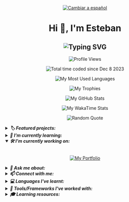 <!-- Language -->
<p align="center">
  <a href="./README-ES.md">
    <img src="https://img.shields.io/badge/Lang-ES-801172?style=for-the-badge" alt="Cambiar a español" title="Cambiar a español" />
  </a>
</p>

<!-- Heading -->
<h1 align="center">Hi 👋, I'm Esteban</h1>

<!-- Subheading -->
<h2 align="center">
  <picture>
    <source media="(prefers-color-scheme: dark)" srcset="https://readme-typing-svg.demolab.com?font=Recursive&weight=500&size=30&pause=1000&color=FF428E&background=141321&center=true&vCenter=true&random=false&width=450&height=60&lines=Front-End+Developer;from+Paraguay+%F0%9F%87%B5%F0%9F%87%BE" />
    <source media="(prefers-color-scheme: light)" srcset="https://readme-typing-svg.herokuapp.com?font=Recursive&weight=500&size=30&pause=1000&color=657EFF&background=FDF6E3&center=true&vCenter=true&random=false&width=450&height=60&lines=Front-End+Developer;from+Paraguay+%F0%9F%87%B5%F0%9F%87%BE" />
    <img src="https://readme-typing-svg.demolab.com?font=Recursive&weight=500&size=30&pause=1000&color=FF428E&background=141321&center=true&vCenter=true&random=false&width=450&height=60&lines=Front-End+Developer;from+Paraguay+%F0%9F%87%B5%F0%9F%87%BE" alt="Typing SVG" title="Typing SVG" />
  </picture>
</h2>

<!-- Profile Views -->
<p align="center">
  <picture>
    <!-- <source media="(prefers-color-scheme: dark)" srcset="https://komarev.com/ghpvc/?username=esteban-vm&label=Profile%20views&color=blueviolet&style=flat" /> -->
    <!-- <source media="(prefers-color-scheme: light)" srcset="https://komarev.com/ghpvc/?username=esteban-vm&label=Profile%20views&color=brightgreen&style=plastic" /> -->
    <img src="https://komarev.com/ghpvc/?username=esteban-vm&label=Profile%20views&color=blueviolet&style=for-the-badge" alt="Profile Views" title="Profile Views" />
  </picture>
</p>

<!-- WakaTime -->
<p align="center">
  <picture>
    <!-- <source media="(prefers-color-scheme: dark)" srcset="https://wakatime.com/badge/user/018c4b00-8d62-466f-9074-3b14bf48ce82.svg?style=flat" /> -->
    <!-- <source media="(prefers-color-scheme: light)" srcset="https://wakatime.com/badge/user/018c4b00-8d62-466f-9074-3b14bf48ce82.svg?style=plastic" /> -->
    <img src="https://wakatime.com/badge/user/018c4b00-8d62-466f-9074-3b14bf48ce82.svg?style=for-the-badge" alt="Total time coded since Dec 8 2023" title="Total time coded since Dec 8 2023" />
  </picture>
</p>

<!-- Most Used Languages -->
<p align="center">
  <picture>
    <source media="(prefers-color-scheme: dark)" srcset="https://github-readme-stats.vercel.app/api/top-langs?username=esteban-vm&show_icons=true&layout=pie&theme=radical&hide_border=true&hide=swift%2Ccmake%2Cc%2Cc%2B%2B%2Ckotlin%2Cobjective-c%2Chtml&custom_title=🚀%20My%20Most%20Used%20Languages" />
    <source media="(prefers-color-scheme: light)" srcset="https://github-readme-stats.vercel.app/api/top-langs?username=esteban-vm&show_icons=true&layout=pie&theme=solarized-light&hide=swift%2Ccmake%2Cc%2Cc%2B%2B%2Ckotlin%2Cobjective-c%2Chtml&custom_title=🚀%20My%20Most%20Used%20Languages" />
    <img src="https://github-readme-stats.vercel.app/api/top-langs?username=esteban-vm&show_icons=true&layout=pie&theme=radical&hide_border=true&hide=swift%2Ccmake%2Cc%2Cc%2B%2B%2Ckotlin%2Cobjective-c%2Chtml&custom_title=🚀%20My%20Most%20Used%20Languages" alt="My Most Used Languages" title="My Most Used Languages" />
  </picture>
</p>

<!-- Trophies -->
<p align="center">
  <picture>
    <source media="(prefers-color-scheme: dark)" srcset="https://github-profile-trophy.vercel.app/?username=esteban-vm&theme=radical&no-frame=true&row=2&column=3&margin-w=15&margin-h=15&title=Commits%2CRepositories%2CStars%2CPullRequest%2CFollowers%2CExperience" />
    <source media="(prefers-color-scheme: light)" srcset="https://github-profile-trophy.vercel.app/?username=esteban-vm&theme=oldie&row=2&column=3&margin-w=15&margin-h=15&title=Commits%2CRepositories%2CStars%2CPullRequest%2CFollowers%2CExperience" />
    <img src="https://github-profile-trophy.vercel.app/?username=esteban-vm&theme=radical&no-frame=true&row=2&column=3&margin-w=15&margin-h=15&title=Commits%2CRepositories%2CStars%2CPullRequest%2CFollowers%2CExperience" alt="My Trophies" title="My Trophies" />
  </picture>
</p>

<!-- GitHub Stats -->
<p align="center">
  <picture>
    <source media="(prefers-color-scheme: dark)" srcset="https://github-readme-stats.vercel.app/api?username=esteban-vm&show_icons=true&hide=contribs%2Cissues&theme=radical&hide_border=true&rank_icon=github&custom_title=🚀%20My%20GitHub%20Stats" />
    <source media="(prefers-color-scheme: light)" srcset="https://github-readme-stats.vercel.app/api?username=esteban-vm&show_icons=true&hide=contribs%2Cissues&theme=solarized-light&rank_icon=github&custom_title=🚀%20My%20GitHub%20Stats" />
    <img src="https://github-readme-stats.vercel.app/api?username=esteban-vm&show_icons=true&hide=contribs%2Cissues&theme=radical&hide_border=true&rank_icon=github&custom_title=🚀%20My%20GitHub%20Stats" alt="My GitHub Stats" title="My GitHub Stats" />
  </picture>
</p>

<!-- WakaTime Stats -->
<p align="center">
  <picture>
    <source media="(prefers-color-scheme: dark)" srcset="https://github-readme-stats.vercel.app/api/wakatime?username=esteban90&theme=radical&hide_border=true&custom_title=🚀%20My%20WakaTime%20Stats%20(last%207%20days)" />
    <source media="(prefers-color-scheme: light)" srcset="https://github-readme-stats.vercel.app/api/wakatime?username=esteban90&theme=solarized-light&custom_title=🚀%20My%20WakaTime%20Stats%20(last%207%20days)" />
    <img src="https://github-readme-stats.vercel.app/api/wakatime?username=esteban90&theme=radical&hide_border=true&custom_title=🚀%20My%20WakaTime%20Stats%20(last%207%20days)" alt="My WakaTime Stats" title="My WakaTime Stats" />
  </picture>
</p>

<!-- Random Quotes -->
<p align="center">
  <picture>
    <source media="(prefers-color-scheme: dark)" srcset="https://github-readme-quotes-bay.vercel.app/quote?theme=radical&layout=churchill&font=Gabrielle&animation=grow_out_in&quoteCategory=programming" />
    <source media="(prefers-color-scheme: light)" srcset="https://github-readme-quotes-bay.vercel.app/quote?theme=solarized-light&layout=churchill&font=Gabrielle&animation=grow_out_in&quoteCategory=programming" />
    <img src="https://github-readme-quotes-bay.vercel.app/quote?theme=radical&layout=churchill&font=Gabrielle&animation=grow_out_in&quoteCategory=programming" alt="Random Quote" title="Random Quote" />
  </picture>
</p>

<!-- Pins -->
<details name="hidden-content">
  <summary>
    <strong>
      <em>🏷️ Featured projects:</em>
    </strong>
  </summary>
  <br/>
  <p align="center">
    <a href="https://github.com/esteban-vm/space-invaders-game">
      <picture>
        <source media="(prefers-color-scheme: dark)" srcset="https://github-readme-stats.vercel.app/api/pin/?username=esteban-vm&repo=space-invaders-game&theme=radical&hide_border=true" />
        <source media="(prefers-color-scheme: light)" srcset="https://github-readme-stats.vercel.app/api/pin/?username=esteban-vm&repo=space-invaders-game&theme=solarized-light" />
        <img src="https://github-readme-stats.vercel.app/api/pin/?username=esteban-vm&repo=space-invaders-game&theme=radical&hide_border=true" alt="Space Invaders Game" title="Space Invaders Game" />
      </picture>
    </a>
    <a href="https://github.com/esteban-vm/calculator">
      <picture>
        <source media="(prefers-color-scheme: dark)" srcset="https://github-readme-stats.vercel.app/api/pin/?username=esteban-vm&repo=calculator&theme=radical&hide_border=true" />
        <source media="(prefers-color-scheme: light)" srcset="https://github-readme-stats.vercel.app/api/pin/?username=esteban-vm&repo=calculator&theme=solarized-light" />
        <img src="https://github-readme-stats.vercel.app/api/pin/?username=esteban-vm&repo=calculator&theme=radical&hide_border=true" alt="Calculator" title="Calculator" />
      </picture>
    </a>
    <a href="https://github.com/esteban-vm/card-game">
      <picture>
        <source media="(prefers-color-scheme: dark)" srcset="https://github-readme-stats.vercel.app/api/pin/?username=esteban-vm&repo=card-game&theme=radical&hide_border=true" />
        <source media="(prefers-color-scheme: light)" srcset="https://github-readme-stats.vercel.app/api/pin/?username=esteban-vm&repo=card-game&theme=solarized-light" />
        <img src="https://github-readme-stats.vercel.app/api/pin/?username=esteban-vm&repo=card-game&theme=radical&hide_border=true" alt="Card Game" title="Card Game" />
      </picture>
    </a>
    <a href="https://github.com/esteban-vm/note-app">
      <picture>
        <source media="(prefers-color-scheme: dark)" srcset="https://github-readme-stats.vercel.app/api/pin/?username=esteban-vm&repo=note-app&theme=radical&hide_border=true" />
        <source media="(prefers-color-scheme: light)" srcset="https://github-readme-stats.vercel.app/api/pin/?username=esteban-vm&repo=note-app&theme=solarized-light" />
        <img src="https://github-readme-stats.vercel.app/api/pin/?username=esteban-vm&repo=note-app&theme=radical&hide_border=true" alt="Note App" title="Note App" />
      </picture>
    </a>
    <a href="https://github.com/esteban-vm/bizwizz">
      <picture>
        <source media="(prefers-color-scheme: dark)" srcset="https://github-readme-stats.vercel.app/api/pin/?username=esteban-vm&repo=bizwizz&theme=radical&hide_border=true" />
        <source media="(prefers-color-scheme: light)" srcset="https://github-readme-stats.vercel.app/api/pin/?username=esteban-vm&repo=bizwizz&theme=solarized-light" />
        <img src="https://github-readme-stats.vercel.app/api/pin/?username=esteban-vm&repo=bizwizz&theme=radical&hide_border=true" alt="Bizwizz" title="Bizwizz" />
      </picture>
    </a>
    <a href="https://github.com/esteban-vm/digisolve">
      <picture>
        <source media="(prefers-color-scheme: dark)" srcset="https://github-readme-stats.vercel.app/api/pin/?username=esteban-vm&repo=digisolve&theme=radical&hide_border=true" />
        <source media="(prefers-color-scheme: light)" srcset="https://github-readme-stats.vercel.app/api/pin/?username=esteban-vm&repo=digisolve&theme=solarized-light" />
        <img src="https://github-readme-stats.vercel.app/api/pin/?username=esteban-vm&repo=digisolve&theme=radical&hide_border=true" alt="Digisolve" title="Digisolve" />
      </picture>
    </a>
    <a href="https://github.com/esteban-vm/awesome-javascript-effects">
      <picture>
        <source media="(prefers-color-scheme: dark)" srcset="https://github-readme-stats.vercel.app/api/pin/?username=esteban-vm&repo=awesome-javascript-effects&theme=radical&hide_border=true" />
        <source media="(prefers-color-scheme: light)" srcset="https://github-readme-stats.vercel.app/api/pin/?username=esteban-vm&repo=awesome-javascript-effects&theme=solarized-light" />
        <img src="https://github-readme-stats.vercel.app/api/pin/?username=esteban-vm&repo=awesome-javascript-effects&theme=radical&hide_border=true" alt="Awesome JavaScript Effects" title="Awesome JavaScript Effects" />
      </picture>
    </a>
    <a href="https://github.com/esteban-vm/advanced-text-effects">
      <picture>
        <source media="(prefers-color-scheme: dark)" srcset="https://github-readme-stats.vercel.app/api/pin/?username=esteban-vm&repo=advanced-text-effects&theme=radical&hide_border=true" />
        <source media="(prefers-color-scheme: light)" srcset="https://github-readme-stats.vercel.app/api/pin/?username=esteban-vm&repo=advanced-text-effects&theme=solarized-light" />
        <img src="https://github-readme-stats.vercel.app/api/pin/?username=esteban-vm&repo=advanced-text-effects&theme=radical&hide_border=true" alt="Advanced Text Effects" title="Advanced Text Effects" />
      </picture>
    </a>
    <a href="https://github.com/esteban-vm/connect-4-game">
      <picture>
        <source media="(prefers-color-scheme: dark)" srcset="https://github-readme-stats.vercel.app/api/pin/?username=esteban-vm&repo=connect-4-game&theme=radical&hide_border=true" />
        <source media="(prefers-color-scheme: light)" srcset="https://github-readme-stats.vercel.app/api/pin/?username=esteban-vm&repo=connect-4-game&theme=solarized-light" />
        <img src="https://github-readme-stats.vercel.app/api/pin/?username=esteban-vm&repo=connect-4-game&theme=radical&hide_border=true" alt="Connect 4 Game" title="Connect 4 Game" />
      </picture>
    </a>
    <a href="https://github.com/esteban-vm/animated-physics-game">
      <picture>
        <source media="(prefers-color-scheme: dark)" srcset="https://github-readme-stats.vercel.app/api/pin/?username=esteban-vm&repo=animated-physics-game&theme=radical&hide_border=true" />
        <source media="(prefers-color-scheme: light)" srcset="https://github-readme-stats.vercel.app/api/pin/?username=esteban-vm&repo=animated-physics-game&theme=solarized-light" />
        <img src="https://github-readme-stats.vercel.app/api/pin/?username=esteban-vm&repo=animated-physics-game&theme=radical&hide_border=true" alt="Animated Physics Game" title="Animated Physics Game" />
      </picture>
    </a>
    <a href="https://github.com/esteban-vm/steampunk-scroller-game">
      <picture>
        <source media="(prefers-color-scheme: dark)" srcset="https://github-readme-stats.vercel.app/api/pin/?username=esteban-vm&repo=steampunk-scroller-game&theme=radical&hide_border=true" />
        <source media="(prefers-color-scheme: light)" srcset="https://github-readme-stats.vercel.app/api/pin/?username=esteban-vm&repo=steampunk-scroller-game&theme=solarized-light" />
        <img src="https://github-readme-stats.vercel.app/api/pin/?username=esteban-vm&repo=steampunk-scroller-game&theme=radical&hide_border=true" alt="Steampunk Scroller Game" title="Steampunk Scroller Game" />
      </picture>
    </a>
    <a href="https://github.com/esteban-vm/zombie-horde-game">
      <picture>
        <source media="(prefers-color-scheme: dark)" srcset="https://github-readme-stats.vercel.app/api/pin/?username=esteban-vm&repo=zombie-horde-game&theme=radical&hide_border=true" />
        <source media="(prefers-color-scheme: light)" srcset="https://github-readme-stats.vercel.app/api/pin/?username=esteban-vm&repo=zombie-horde-game&theme=solarized-light" />
        <img src="https://github-readme-stats.vercel.app/api/pin/?username=esteban-vm&repo=zombie-horde-game&theme=radical&hide_border=true" alt="Zombie Horde Game" title="Zombie Horde Game" />
      </picture>
    </a>
    <a href="https://github.com/esteban-vm/survival-game">
      <picture>
        <source media="(prefers-color-scheme: dark)" srcset="https://github-readme-stats.vercel.app/api/pin/?username=esteban-vm&repo=survival-game&theme=radical&hide_border=true" />
        <source media="(prefers-color-scheme: light)" srcset="https://github-readme-stats.vercel.app/api/pin/?username=esteban-vm&repo=survival-game&theme=solarized-light" />
        <img src="https://github-readme-stats.vercel.app/api/pin/?username=esteban-vm&repo=survival-game&theme=radical&hide_border=true" alt="Survival Game" title="Survival Game" />
      </picture>
    </a>
    <a href="https://github.com/esteban-vm/snap-tiles">
      <picture>
        <source media="(prefers-color-scheme: dark)" srcset="https://github-readme-stats.vercel.app/api/pin/?username=esteban-vm&repo=snap-tiles&theme=radical&hide_border=true" />
        <source media="(prefers-color-scheme: light)" srcset="https://github-readme-stats.vercel.app/api/pin/?username=esteban-vm&repo=snap-tiles&theme=solarized-light" />
        <img src="https://github-readme-stats.vercel.app/api/pin/?username=esteban-vm&repo=snap-tiles&theme=radical&hide_border=true" alt="Snap Tiles" title="Snap Tiles" />
      </picture>
    </a>
  </p>
</details>

<details name="hidden-content">
  <summary>
    <strong>
      <em>🌱 I’m currently learning:</em>
    </strong>
  </summary>
  <br/>
  <p align="center">
    <picture>
      <!-- <source media="(prefers-color-scheme: dark)" srcset="https://img.shields.io/badge/React%20Native-61DAFB.svg?style=flat&logo=React&logoColor=black" /> -->
      <!-- <source media="(prefers-color-scheme: light)" srcset="https://img.shields.io/badge/React%20Native-61DAFB.svg?style=plastic&logo=React&logoColor=black" /> -->
      <img src="https://img.shields.io/badge/React%20Native-61DAFB.svg?style=for-the-badge&logo=React&logoColor=black" alt="React" title="React Native" />
    </picture>
  </p>
</details>

<details name="hidden-content" open>
  <summary>
    <strong>
      <em>🛠️ I'm currently working on:</em>
    </strong>
  </summary>
  <br/>
  <p align="center">
    <a href="https://github.com/esteban-vm/my-portfolio">
      <picture>
        <!-- <source media="(prefers-color-scheme: dark)" srcset="https://img.shields.io/badge/My%20Portfolio-%23000000.svg?style=flat&logo=firefox&logoColor=#FF7139" /> -->
        <!-- <source media="(prefers-color-scheme: light)" srcset="https://img.shields.io/badge/My%20Portfolio-%23000000.svg?style=plastic&logo=firefox&logoColor=#FF7139" /> -->
        <img src="https://img.shields.io/badge/My%20Portfolio-%23000000.svg?style=for-the-badge&logo=firefox&logoColor=#FF7139" alt="My Portfolio" title="My Portfolio" />
      </picture>
    </a>
  </p>
</details>

<details name="hidden-content">
  <summary>
    <strong>
      <em>💬 Ask me about:</em>
    </strong>
  </summary>
  <br/>
  <p align="center">
    <!-- <a href="https://nextjs.org/"> -->
      <picture>
        <!-- <source media="(prefers-color-scheme: dark)" srcset="https://img.shields.io/badge/Next.js-000000.svg?style=flat&logo=nextdotjs&logoColor=white" /> -->
        <!-- <source media="(prefers-color-scheme: light)" srcset="https://img.shields.io/badge/Next.js-000000.svg?style=plastic&logo=nextdotjs&logoColor=white" /> -->
        <img src="https://img.shields.io/badge/Next.js-000000.svg?style=for-the-badge&logo=nextdotjs&logoColor=white" alt="Next.js" title="Next.js" />
      </picture>
    <!-- </a> -->
    <!-- <a href="https://reactjs.org/"> -->
      <picture>
        <!-- <source media="(prefers-color-scheme: dark)" srcset="https://img.shields.io/badge/React-61DAFB.svg?style=flat&logo=React&logoColor=black" /> -->
        <!-- <source media="(prefers-color-scheme: light)" srcset="https://img.shields.io/badge/React-61DAFB.svg?style=plastic&logo=React&logoColor=black" /> -->
        <img src="https://img.shields.io/badge/React-61DAFB.svg?style=for-the-badge&logo=React&logoColor=black" alt="React" title="React" />
      </picture>
    <!-- </a> -->
    <!-- <a href="https://developer.mozilla.org/en-US/docs/Web/JavaScript/"> -->
      <picture>
        <!-- <source media="(prefers-color-scheme: dark)" srcset="https://img.shields.io/badge/JavaScript-F7DF1E.svg?style=flat&logo=JavaScript&logoColor=black" /> -->
        <!-- <source media="(prefers-color-scheme: light)" srcset="https://img.shields.io/badge/JavaScript-F7DF1E.svg?style=plastic&logo=JavaScript&logoColor=black" /> -->
        <img src="https://img.shields.io/badge/JavaScript-F7DF1E.svg?style=for-the-badge&logo=JavaScript&logoColor=black" alt="JavaScript" title="JavaScript" />
      </picture>
    <!-- </a> -->
    <!-- <a href="https://www.typescriptlang.org/"> -->
      <picture>
        <!-- <source media="(prefers-color-scheme: dark)" srcset="https://img.shields.io/badge/TypeScript-3178C6.svg?style=flat&logo=TypeScript&logoColor=white" /> -->
        <!-- <source media="(prefers-color-scheme: light)" srcset="https://img.shields.io/badge/TypeScript-3178C6.svg?style=plastic&logo=TypeScript&logoColor=white" /> -->
        <img src="https://img.shields.io/badge/TypeScript-3178C6.svg?style=for-the-badge&logo=TypeScript&logoColor=white" alt="TypeScript" title="TypeScript" />
      </picture>
    <!-- </a> -->
    <!-- <a href="https://flutter.dev/"> -->
      <picture>
        <!-- <source media="(prefers-color-scheme: dark)" srcset="https://img.shields.io/badge/Flutter-02569B.svg?style=flat&logo=Flutter&logoColor=white" /> -->
        <!-- <source media="(prefers-color-scheme: light)" srcset="https://img.shields.io/badge/Flutter-02569B.svg?style=plastic&logo=Flutter&logoColor=white" /> -->
        <img src="https://img.shields.io/badge/Flutter-02569B.svg?style=for-the-badge&logo=Flutter&logoColor=white" alt="Flutter" title="Flutter" />
      </picture>
    <!-- </a> -->
    <!-- <a href="https://tailwindcss.com/"> -->
      <picture>
        <!-- <source media="(prefers-color-scheme: dark)" srcset="https://img.shields.io/badge/Tailwind%20CSS-06B6D4.svg?style=flat&logo=Tailwind-CSS&logoColor=white" /> -->
        <!-- <source media="(prefers-color-scheme: light)" srcset="https://img.shields.io/badge/Tailwind%20CSS-06B6D4.svg?style=plastic&logo=Tailwind-CSS&logoColor=white" /> -->
        <img src="https://img.shields.io/badge/Tailwind%20CSS-06B6D4.svg?style=for-the-badge&logo=Tailwind-CSS&logoColor=white" alt="Tailwind CSS" title="Tailwind CSS" />
      </picture>
    <!-- </a> -->
  </p>
</details>

<details name="hidden-content">
  <summary>
    <strong>
      <em>📫 Connect with me:</em>
    </strong>
  </summary>
  <br/>
  <ol>
    <li>
      <a href="https://www.linkedin.com/in/webdev-esteban/">
        <picture>
          <!-- <source media="(prefers-color-scheme: dark)" srcset="https://img.shields.io/badge/LinkedIn-0A66C2.svg?style=flat&logo=LinkedIn&logoColor=white" /> -->
          <!-- <source media="(prefers-color-scheme: light)" srcset="https://img.shields.io/badge/LinkedIn-0A66C2.svg?style=plastic&logo=LinkedIn&logoColor=white" /> -->
          <img src="https://img.shields.io/badge/LinkedIn-0A66C2.svg?style=for-the-badge&logo=LinkedIn&logoColor=white" alt="LinkedIn" title="LinkedIn" />
        </picture>
      </a>
    </li>      
    <li>
      <a href="mailto:estebanvm90@outlook.com?Subject=Contact%me">
        <picture>
          <!-- <source media="(prefers-color-scheme: dark)" srcset="https://img.shields.io/badge/Outlook-0078D4.svg?style=flat&logo=Microsoft-Outlook&logoColor=white" /> -->
          <!-- <source media="(prefers-color-scheme: light)" srcset="https://img.shields.io/badge/Outlook-0078D4.svg?style=plastic&logo=Microsoft-Outlook&logoColor=white" /> -->
          <img src="https://img.shields.io/badge/Outlook-0078D4.svg?style=for-the-badge&logo=Microsoft-Outlook&logoColor=white" alt="Outlook" title="Outlook" />
        </picture>
      </a>
    </li>
    <li>
      <a href="mailto:estebanvm1990@gmail.com?Subject=Contact%me">
        <picture>
          <!-- <source media="(prefers-color-scheme: dark)" srcset="https://img.shields.io/badge/Gmail-EA4335.svg?style=flat&logo=Gmail&logoColor=white" /> -->
          <!-- <source media="(prefers-color-scheme: light)" srcset="https://img.shields.io/badge/Gmail-EA4335.svg?style=plastic&logo=Gmail&logoColor=white" /> -->
          <img src="https://img.shields.io/badge/Gmail-EA4335.svg?style=for-the-badge&logo=Gmail&logoColor=white" alt="Gmail" title="Gmail" />
        </picture>
      </a>
    </li>
    <li>
      <a href="https://wa.link/q3hsgu">
        <picture>
          <!-- <source media="(prefers-color-scheme: dark)" srcset="https://img.shields.io/badge/WhatsApp-25D366.svg?style=flat&logo=WhatsApp&logoColor=white" /> -->
          <!-- <source media="(prefers-color-scheme: light)" srcset="https://img.shields.io/badge/WhatsApp-25D366.svg?style=plastic&logo=WhatsApp&logoColor=white" /> -->
          <img src="https://img.shields.io/badge/WhatsApp-25D366.svg?style=for-the-badge&logo=WhatsApp&logoColor=white" alt="WhatsApp" title="WhatsApp" />
        </picture>
      </a>
    </li>
    <li>
      <a href="https://t.me/VM_Esteban">
        <picture>
          <!-- <source media="(prefers-color-scheme: dark)" srcset="https://img.shields.io/badge/Telegram-26A5E4.svg?style=flat&logo=Telegram&logoColor=white" /> -->
          <!-- <source media="(prefers-color-scheme: light)" srcset="https://img.shields.io/badge/Telegram-26A5E4.svg?style=plastic&logo=Telegram&logoColor=white" /> -->
          <img src="https://img.shields.io/badge/Telegram-26A5E4.svg?style=for-the-badge&logo=Telegram&logoColor=white" alt="Telegram" title="Telegram" />
        </picture>
      </a>
    </li>
    <!-- <a href="https://codepen.io/esteban-vera/"> -->
      <!-- <picture> -->
        <!-- <source media="(prefers-color-scheme: dark)" srcset="https://img.shields.io/badge/CodePen-000000.svg?style=flat&logo=CodePen&logoColor=white" /> -->
        <!-- <source media="(prefers-color-scheme: light)" srcset="https://img.shields.io/badge/CodePen-000000.svg?style=plastic&logo=CodePen&logoColor=white" /> -->
        <!-- <img src="https://img.shields.io/badge/CodePen-000000.svg?style=for-the-badge&logo=CodePen&logoColor=white" alt="CodePen" title="CodePen" /> -->
      <!-- </picture> -->
    <!-- </a> -->
    <!-- <a href="https://codesandbox.com/estebanvm1990/">
      <picture>
        <source media="(prefers-color-scheme: dark)" srcset="https://img.shields.io/badge/CodeSandbox-151515.svg?style=flat&logo=CodeSandbox&logoColor=white" />
        <source media="(prefers-color-scheme: light)" srcset="https://img.shields.io/badge/CodeSandbox-151515.svg?style=plastic&logo=CodeSandbox&logoColor=white" />
        <img src="https://img.shields.io/badge/CodeSandbox-151515.svg?style=for-the-badge&logo=CodeSandbox&logoColor=white" alt="CodeSandbox" title="CodeSandbox" />
      </picture>
    </a> -->
    <!-- <a href="https://replit.com/@esteban-90/"> -->
      <!-- <picture> -->
        <!-- <source media="(prefers-color-scheme: dark)" srcset="https://img.shields.io/badge/Replit-F26207.svg?style=flat&logo=Replit&logoColor=white" /> -->
        <!-- <source media="(prefers-color-scheme: light)" srcset="https://img.shields.io/badge/Replit-F26207.svg?style=plastic&logo=Replit&logoColor=white" /> -->
        <!-- <img src="https://img.shields.io/badge/Replit-F26207.svg?style=for-the-badge&logo=Replit&logoColor=white" alt="Replit" title="Replit" /> -->
      <!-- </picture> -->
    <!-- </a> -->
    <!-- <a href="https://stackoverflow.com/users/23014685/esteban-vm/">
      <picture>
        <source media="(prefers-color-scheme: dark)" srcset="https://img.shields.io/badge/Stack%20Overflow-F58025.svg?style=flat&logo=Stack-Overflow&logoColor=white" />
        <source media="(prefers-color-scheme: light)" srcset="https://img.shields.io/badge/Stack%20Overflow-F58025.svg?style=plastic&logo=Stack-Overflow&logoColor=white" />
        <img src="https://img.shields.io/badge/Stack%20Overflow-F58025.svg?style=for-the-badge&logo=Stack-Overflow&logoColor=white" alt="Stack Overflow" title="Stack Overflow" />
      </picture>
    </a> -->
  </ol>
</details>

<details name="hidden-content">
  <summary>
    <strong>
      <em>💻 Languages I've learnt:</em>
    </strong>
  </summary>
  <br/>
  <p align="center">
    <!-- <a href="https://www.w3.org/html/"> -->
      <picture>
        <!-- <source media="(prefers-color-scheme: dark)" srcset="https://img.shields.io/badge/HTML5-E34F26.svg?style=flat&logo=HTML5&logoColor=white" /> -->
        <!-- <source media="(prefers-color-scheme: light)" srcset="https://img.shields.io/badge/HTML5-E34F26.svg?style=plastic&logo=HTML5&logoColor=white" /> -->
        <img src="https://img.shields.io/badge/HTML5-E34F26.svg?style=for-the-badge&logo=HTML5&logoColor=white" alt="HTML5" title="HTML5" />
      </picture>
    <!-- </a> -->
    <!-- <a href="https://www.w3schools.com/css/"> -->
      <picture>
        <!-- <source media="(prefers-color-scheme: dark)" srcset="https://img.shields.io/badge/CSS3-1572B6.svg?style=flat&logo=CSS3&logoColor=white" /> -->
        <!-- <source media="(prefers-color-scheme: light)" srcset="https://img.shields.io/badge/CSS3-1572B6.svg?style=plastic&logo=CSS3&logoColor=white" /> -->
        <img src="https://img.shields.io/badge/CSS3-1572B6.svg?style=for-the-badge&logo=CSS3&logoColor=white" alt="CSS3" title="CSS3" />
      </picture>
    <!-- </a> -->
    <!-- <a href="https://developer.mozilla.org/en-US/docs/Web/JavaScript/"> -->
      <picture>
        <!-- <source media="(prefers-color-scheme: dark)" srcset="https://img.shields.io/badge/JavaScript-F7DF1E.svg?style=flat&logo=JavaScript&logoColor=black" /> -->
        <!-- <source media="(prefers-color-scheme: light)" srcset="https://img.shields.io/badge/JavaScript-F7DF1E.svg?style=plastic&logo=JavaScript&logoColor=black" /> -->
        <img src="https://img.shields.io/badge/JavaScript-F7DF1E.svg?style=for-the-badge&logo=JavaScript&logoColor=black" alt="JavaScript" title="JavaScript" />
      </picture>
    <!-- </a> -->
    <!-- <a href="https://www.typescriptlang.org/"> -->
      <picture>
        <!-- <source media="(prefers-color-scheme: dark)" srcset="https://img.shields.io/badge/TypeScript-3178C6.svg?style=flat&logo=TypeScript&logoColor=white" /> -->
        <!-- <source media="(prefers-color-scheme: light)" srcset="https://img.shields.io/badge/TypeScript-3178C6.svg?style=plastic&logo=TypeScript&logoColor=white" /> -->
        <img src="https://img.shields.io/badge/TypeScript-3178C6.svg?style=for-the-badge&logo=TypeScript&logoColor=white" alt="TypeScript" title="TypeScript" />
      </picture>
    <!-- </a> -->
    <!-- <a href="https://nodejs.org/"> -->
      <picture>
        <!-- <source media="(prefers-color-scheme: dark)" srcset="https://img.shields.io/badge/Node.js-339933.svg?style=flat&logo=nodedotjs&logoColor=white" /> -->
        <!-- <source media="(prefers-color-scheme: light)" srcset="https://img.shields.io/badge/Node.js-339933.svg?style=plastic&logo=nodedotjs&logoColor=white" /> -->
        <img src="https://img.shields.io/badge/Node.js-5FA04E.svg?style=for-the-badge&logo=nodedotjs&logoColor=white" alt="Node.js" title="Node.js" />
      </picture>
    <!-- </a> -->
    <!-- <a href="https://sass-lang.com/">
      <picture>
        <source media="(prefers-color-scheme: dark)" srcset="https://img.shields.io/badge/Sass-CC6699.svg?style=flat&logo=Sass&logoColor=white" />
        <source media="(prefers-color-scheme: light)" srcset="https://img.shields.io/badge/Sass-CC6699.svg?style=plastic&logo=Sass&logoColor=white" />
        <img src="https://img.shields.io/badge/Sass-CC6699.svg?style=for-the-badge&logo=Sass&logoColor=white" alt="Sass" title="Sass" />
      </picture>
    </a> -->
    <!-- <a href="https://dart.dev/"> -->
      <picture>
        <!-- <source media="(prefers-color-scheme: dark)" srcset="https://img.shields.io/badge/Dart-0175C2.svg?style=flat&logo=Dart&logoColor=white" /> -->
        <!-- <source media="(prefers-color-scheme: light)" srcset="https://img.shields.io/badge/Dart-0175C2.svg?style=plastic&logo=Dart&logoColor=white" /> -->
        <img src="https://img.shields.io/badge/Dart-0175C2.svg?style=for-the-badge&logo=Dart&logoColor=white" alt="Dart" title="Dart" />
      </picture>
    <!-- </a> -->
  </p>
</details>

<details name="hidden-content">
  <summary>
    <strong>
      <em>🧰 Tools/Frameworks I've worked with:</em>
    </strong>
  </summary>
  <br/>
  <p align="center">
    <!-- <a href="https://nextjs.org/"> -->
      <picture>
        <!-- <source media="(prefers-color-scheme: dark)" srcset="https://img.shields.io/badge/Next.js-000000.svg?style=flat&logo=nextdotjs&logoColor=white" /> -->
        <!-- <source media="(prefers-color-scheme: light)" srcset="https://img.shields.io/badge/Next.js-000000.svg?style=plastic&logo=nextdotjs&logoColor=white" /> -->
        <img src="https://img.shields.io/badge/Next.js-000000.svg?style=for-the-badge&logo=nextdotjs&logoColor=white" alt="Next.js" title="Next.js" />
      </picture>
    <!-- </a> -->
    <!-- <a href="https://reactjs.org/"> -->
      <picture>
        <!-- <source media="(prefers-color-scheme: dark)" srcset="https://img.shields.io/badge/React-61DAFB.svg?style=flat&logo=React&logoColor=black" /> -->
        <!-- <source media="(prefers-color-scheme: light)" srcset="https://img.shields.io/badge/React-61DAFB.svg?style=plastic&logo=React&logoColor=black" /> -->
        <img src="https://img.shields.io/badge/React-61DAFB.svg?style=for-the-badge&logo=React&logoColor=black" alt="React" title="React" />
      </picture>
    <!-- </a> -->
    <!-- <a href="https://reactrouter.com/"> -->
      <picture>
        <!-- <source media="(prefers-color-scheme: dark)" srcset="https://img.shields.io/badge/React%20Router-CA4245.svg?style=flat&logo=React-Router&logoColor=white" /> -->
        <!-- <source media="(prefers-color-scheme: light)" srcset="https://img.shields.io/badge/React%20Router-CA4245.svg?style=plastic&logo=React-Router&logoColor=white" /> -->
        <img src="https://img.shields.io/badge/React%20Router-CA4245.svg?style=for-the-badge&logo=React-Router&logoColor=white" alt="React Router" title="React Router" />
      </picture>
    <!-- </a> -->
    <!-- <a href="https://react-hook-form.com/"> -->
      <picture>
        <!-- <source media="(prefers-color-scheme: dark)" srcset="https://img.shields.io/badge/React%20Hook%20Form-EC5990.svg?style=flat&logo=React-Hook-Form&logoColor=white" /> -->
        <!-- <source media="(prefers-color-scheme: light)" srcset="https://img.shields.io/badge/React%20Hook%20Form-EC5990.svg?style=plastic&logo=React-Hook-Form&logoColor=white" /> -->
        <img src="https://img.shields.io/badge/React%20Hook%20Form-EC5990.svg?style=for-the-badge&logo=React-Hook-Form&logoColor=white" alt="React Hook Form" title="React Hook Form" />
      </picture>
    <!-- </a> -->
    <!-- <a href="https://tanstack.com/query/v3"> -->
      <picture>
        <!-- <source media="(prefers-color-scheme: dark)" srcset="https://img.shields.io/badge/React%20Query-FF4154.svg?style=flat&logo=React-Query&logoColor=white" /> -->
        <!-- <source media="(prefers-color-scheme: light)" srcset="https://img.shields.io/badge/React%20Query-FF4154.svg?style=plastic&logo=React-Query&logoColor=white" /> -->
        <img src="https://img.shields.io/badge/React%20Query-FF4154.svg?style=for-the-badge&logo=React-Query&logoColor=white" alt="React Query" title="React Query" />
      </picture>
    <!-- </a> -->
    <!-- <a href="https://legacy.reactjs.org/docs/context.html"> -->
      <picture>
        <!-- <source media="(prefers-color-scheme: dark)" srcset="https://img.shields.io/badge/Context--Api-000000?style=flat&logo=react" /> -->
        <!-- <source media="(prefers-color-scheme: light)" srcset="https://img.shields.io/badge/Context--Api-000000?style=plastic&logo=react" /> -->
        <img src="https://img.shields.io/badge/Context--Api-000000?style=for-the-badge&logo=react" alt="Context API" title="Context API" />
      </picture>
    <!-- </a> -->
    <!-- <a href="https://www.prisma.io/"> -->
      <picture>
        <!-- <source media="(prefers-color-scheme: dark)" srcset="https://img.shields.io/badge/Prisma-2D3748?style=flat&logo=Prisma&logoColor=white" /> -->
        <!-- <source media="(prefers-color-scheme: light)" srcset="https://img.shields.io/badge/Prisma-2D3748?style=plastic&logo=Prisma&logoColor=white" /> -->
        <img src="https://img.shields.io/badge/Prisma-2D3748.svg?style=for-the-badge&logo=Prisma&logoColor=white" alt="Prisma" title="Prisma" />
      </picture>
    <!-- </a> -->
    <!-- <a href="https://redux.js.org/"> -->
      <picture>
        <!-- <source media="(prefers-color-scheme: dark)" srcset="https://img.shields.io/badge/Redux-764ABC.svg?style=flat&logo=Redux&logoColor=white" /> -->
        <!-- <source media="(prefers-color-scheme: light)" srcset="https://img.shields.io/badge/Redux-764ABC.svg?style=plastic&logo=Redux&logoColor=white" /> -->
        <img src="https://img.shields.io/badge/Redux-764ABC.svg?style=for-the-badge&logo=Redux&logoColor=white" alt="Redux" title="Redux" />
      </picture>
    <!-- </a> -->
    <!-- <a href="https://threejs.org/"> -->
      <picture>
        <!-- <source media="(prefers-color-scheme: dark)" srcset="https://img.shields.io/badge/Three.js-000000.svg?style=flat&logo=threedotjs&logoColor=white" /> -->
        <!-- <source media="(prefers-color-scheme: light)" srcset="https://img.shields.io/badge/Three.js-000000.svg?style=plastic&logo=threedotjs&logoColor=white" /> -->
        <img src="https://img.shields.io/badge/Three.js-000000.svg?style=for-the-badge&logo=threedotjs&logoColor=white" alt="Three.js" title="Three.js" />
      </picture>
    <!-- </a> -->
    <!-- <a href="https://firebase.google.com/"> -->
      <picture>
        <!-- <source media="(prefers-color-scheme: dark)" srcset="https://img.shields.io/badge/Firebase-FFCA28.svg?style=flat&logo=Firebase&logoColor=black" /> -->
        <!-- <source media="(prefers-color-scheme: light)" srcset="https://img.shields.io/badge/Firebase-FFCA28.svg?style=plastic&logo=Firebase&logoColor=black" /> -->
        <img src="https://img.shields.io/badge/Firebase-FFCA28.svg?style=for-the-badge&logo=Firebase&logoColor=black" alt="Firebase" title="Firebase" />
      </picture>
    <!-- </a> -->
    <!-- <a href="https://flutter.dev/"> -->
      <picture>
        <!-- <source media="(prefers-color-scheme: dark)" srcset="https://img.shields.io/badge/Flutter-02569B.svg?style=flat&logo=Flutter&logoColor=white" /> -->
        <!-- <source media="(prefers-color-scheme: light)" srcset="https://img.shields.io/badge/Flutter-02569B.svg?style=plastic&logo=Flutter&logoColor=white" /> -->
        <img src="https://img.shields.io/badge/Flutter-02569B.svg?style=for-the-badge&logo=Flutter&logoColor=white" alt="Flutter" title="Flutter" />
      </picture>
    <!-- </a> -->
    <!-- <a href="https://git-scm.com/"> -->
      <picture>
        <!-- <source media="(prefers-color-scheme: dark)" srcset="https://img.shields.io/badge/Git-F05032.svg?style=flat&logo=Git&logoColor=white" /> -->
        <!-- <source media="(prefers-color-scheme: light)" srcset="https://img.shields.io/badge/Git-F05032.svg?style=plastic&logo=Git&logoColor=white" /> -->
        <img src="https://img.shields.io/badge/Git-F05032.svg?style=for-the-badge&logo=Git&logoColor=white" alt="Git" title="Git" />
      </picture>
    <!-- </a> -->
    <!-- <a href="https://www.docker.com/">
      <picture>
        <source media="(prefers-color-scheme: dark)" srcset="https://img.shields.io/badge/Docker-2496ED.svg?style=flat&logo=Docker&logoColor=white" />
        <source media="(prefers-color-scheme: light)" srcset="https://img.shields.io/badge/Docker-2496ED.svg?style=plastic&logo=Docker&logoColor=white" />
        <img src="https://img.shields.io/badge/Docker-2496ED.svg?style=for-the-badge&logo=Docker&logoColor=white" alt="Docker" title="Docker" />
      </picture>
    </a> -->
    <!-- <a href="https://storybook.js.org/"> -->
      <picture>
        <!-- <source media="(prefers-color-scheme: dark)" srcset="https://img.shields.io/badge/Storybook-FF4785.svg?style=flat&logo=Storybook&logoColor=white" /> -->
        <!-- <source media="(prefers-color-scheme: light)" srcset="https://img.shields.io/badge/Storybook-FF4785.svg?style=plastic&logo=Storybook&logoColor=white" /> -->
        <img src="https://img.shields.io/badge/Storybook-FF4785.svg?style=for-the-badge&logo=Storybook&logoColor=white" alt="Storybook" title="Storybook" />
      </picture>
    <!-- </a> -->
    <!-- <a href="https://www.chromatic.com/"> -->
      <picture>
        <!-- <source media="(prefers-color-scheme: dark)" srcset="https://img.shields.io/badge/Chromatic-FC521F.svg?style=flat&logo=Chromatic&logoColor=white" /> -->
        <!-- <source media="(prefers-color-scheme: light)" srcset="https://img.shields.io/badge/Chromatic-FC521F.svg?style=plastic&logo=Chromatic&logoColor=white" /> -->
        <img src="https://img.shields.io/badge/Chromatic-FC521F.svg?style=for-the-badge&logo=Chromatic&logoColor=white" alt="Chromatic" title="Chromatic" />
      </picture>
    <!-- </a> -->
    <!-- <a href="https://eslint.org/"> -->
      <picture>
        <!-- <source media="(prefers-color-scheme: dark)" srcset="https://img.shields.io/badge/ESLint-4B32C3.svg?style=flat&logo=ESLint&logoColor=white" /> -->
        <!-- <source media="(prefers-color-scheme: light)" srcset="https://img.shields.io/badge/ESLint-4B32C3.svg?style=plastic&logo=ESLint&logoColor=white" /> -->
        <img src="https://img.shields.io/badge/ESLint-4B32C3.svg?style=for-the-badge&logo=ESLint&logoColor=white" alt="ESLint" title="ESLint" />
      </picture>
    <!-- </a> -->
    <!-- <a href="https://prettier.io/"> -->
      <picture>
        <!-- <source media="(prefers-color-scheme: dark)" srcset="https://img.shields.io/badge/Prettier-F7B93E.svg?style=flat&logo=Prettier&logoColor=black" /> -->
        <!-- <source media="(prefers-color-scheme: light)" srcset="https://img.shields.io/badge/Prettier-F7B93E.svg?style=plastic&logo=Prettier&logoColor=black" /> -->
        <img src="https://img.shields.io/badge/Prettier-F7B93E.svg?style=for-the-badge&logo=Prettier&logoColor=black" alt="Prettier" title="Prettier" />
      </picture>
    <!-- </a> -->
    <!-- <a href="https://phaser.io/"> -->
      <picture>
        <!-- <source media="(prefers-color-scheme: dark)" srcset="https://img.shields.io/badge/Phaser-E60012.svg?style=flat&logo=Game-Developer&logoColor=white" /> -->
        <!-- <source media="(prefers-color-scheme: light)" srcset="https://img.shields.io/badge/Phaser-E60012.svg?style=plastic&logo=Game-Developer&logoColor=white" /> -->
        <img src="https://img.shields.io/badge/Phaser-E60012.svg?style=for-the-badge&logo=Game-Developer&logoColor=white" alt="Phaser" title="Phaser" />
      </picture>
    <!-- </a> -->
    <!-- <a href="https://v2.vitejs.dev/"> -->
      <picture>
        <!-- <source media="(prefers-color-scheme: dark)" srcset="https://img.shields.io/badge/Vite-646CFF.svg?style=flat&logo=Vite&logoColor=white" /> -->
        <!-- <source media="(prefers-color-scheme: light)" srcset="https://img.shields.io/badge/Vite-646CFF.svg?style=plastic&logo=Vite&logoColor=white" /> -->
        <img src="https://img.shields.io/badge/Vite-646CFF.svg?style=for-the-badge&logo=Vite&logoColor=white" alt="Vite" title="Vite" />
      </picture>
    <!-- </a> -->
    <!-- <a href="https://developer.mozilla.org/en-US/docs/Web/Progressive_web_apps/"> -->
      <picture>
        <!-- <source media="(prefers-color-scheme: dark)" srcset="https://img.shields.io/badge/PWA-5A0FC8.svg?style=flat&logo=PWA&logoColor=white" /> -->
        <!-- <source media="(prefers-color-scheme: light)" srcset="https://img.shields.io/badge/PWA-5A0FC8.svg?style=plastic&logo=PWA&logoColor=white" /> -->
        <img src="https://img.shields.io/badge/PWA-5A0FC8.svg?style=for-the-badge&logo=PWA&logoColor=white" alt="Progressive Wep App" title="Progressive Wep App" />
      </picture>
    <!-- </a> -->
    <!-- <a href="https://www.w3schools.com/html/html5_canvas.asp"> -->
      <picture>
        <!-- <source media="(prefers-color-scheme: dark)" srcset="https://img.shields.io/badge/Canvas-E72429.svg?style=flat&logo=Canvas&logoColor=white" /> -->
        <!-- <source media="(prefers-color-scheme: light)" srcset="https://img.shields.io/badge/Canvas-E72429.svg?style=plastic&logo=Canvas&logoColor=white" /> -->
        <img src="https://img.shields.io/badge/Canvas-E72429.svg?style=for-the-badge&logo=Canvas&logoColor=white" alt="HTML Canvas" title="HTML Canvas" />
      </picture>
    <!-- </a> -->
    <!-- <a href="https://jestjs.io/"> -->
      <picture>
        <!-- <source media="(prefers-color-scheme: dark)" srcset="https://img.shields.io/badge/Jest-C21325.svg?style=flat&logo=Jest&logoColor=black" /> -->
        <!-- <source media="(prefers-color-scheme: light)" srcset="https://img.shields.io/badge/Jest-C21325.svg?style=plastic&logo=Jest&logoColor=white" /> -->
        <img src="https://img.shields.io/badge/Jest-C21325.svg?style=for-the-badge&logo=Jest&logoColor=white" alt="Jest" title="Jest" />
      </picture>
    <!-- </a> -->
    <!-- <a href="https://testing-library.com/"> -->
      <picture>
        <!-- <source media="(prefers-color-scheme: dark)" srcset="https://img.shields.io/badge/Testing%20Library-E33332.svg?style=flat&logo=Testing-Library&logoColor=white" /> -->
        <!-- <source media="(prefers-color-scheme: light)" srcset="https://img.shields.io/badge/Testing%20Library-E33332.svg?style=plastic&logo=Testing-Library&logoColor=white" /> -->
        <img src="https://img.shields.io/badge/Testing%20Library-E33332.svg?style=for-the-badge&logo=Testing-Library&logoColor=white" alt="Testing Library" title="Testing Library" />
      </picture>
    <!-- </a> -->
    <!-- <a href="https://vitest.dev/"> -->
      <picture>
        <!-- <source media="(prefers-color-scheme: dark)" srcset="https://img.shields.io/badge/Vitest-6E9F18.svg?style=flat&logo=Vitest&logoColor=white" /> -->
        <!-- <source media="(prefers-color-scheme: light)" srcset="https://img.shields.io/badge/Vitest-6E9F18.svg?style=plastic&logo=Vitest&logoColor=white" /> -->
        <img src="https://img.shields.io/badge/Vitest-6E9F18.svg?style=for-the-badge&logo=Vitest&logoColor=white" alt="Vitest" title="Vitest" />
      </picture>
    <!-- </a> -->
    <!-- <a href="https://playwright.dev/"> -->
      <picture>
        <!-- <source media="(prefers-color-scheme: dark)" srcset="https://img.shields.io/badge/Playwright-2EAD33.svg?style=flat&logo=Playwright&logoColor=black" /> -->
        <!-- <source media="(prefers-color-scheme: light)" srcset="https://img.shields.io/badge/Playwright-2EAD33.svg?style=plastic&logo=Playwright&logoColor=white" /> -->
        <img src="https://img.shields.io/badge/Playwright-2EAD33.svg?style=for-the-badge&logo=Playwright&logoColor=white" alt="Playwright" title="Playwright" />
      </picture>
    <!-- </a> -->
    <!-- <a href="https://tailwindcss.com/"> -->
      <picture>
        <!-- <source media="(prefers-color-scheme: dark)" srcset="https://img.shields.io/badge/Tailwind%20CSS-06B6D4.svg?style=flat&logo=Tailwind-CSS&logoColor=white" /> -->
        <!-- <source media="(prefers-color-scheme: light)" srcset="https://img.shields.io/badge/Tailwind%20CSS-06B6D4.svg?style=plastic&logo=Tailwind-CSS&logoColor=white" /> -->
        <img src="https://img.shields.io/badge/Tailwind%20CSS-06B6D4.svg?style=for-the-badge&logo=Tailwind-CSS&logoColor=white" alt="Tailwind CSS" title="Tailwind CSS" />
      </picture>
    <!-- </a> -->
    <!-- <a href="https://emotion.sh/docs/styled"> -->
      <picture>
        <!-- <source media="(prefers-color-scheme: dark)" srcset="https://img.shields.io/badge/styled%20components-DB7093.svg?style=flat&logo=styled-components&logoColor=white" /> -->
        <!-- <source media="(prefers-color-scheme: light)" srcset="https://img.shields.io/badge/styled%20components-DB7093.svg?style=plastic&logo=styled-components&logoColor=white" /> -->
        <img src="https://img.shields.io/badge/styled%20components-DB7093.svg?style=for-the-badge&logo=styled-components&logoColor=white" alt="Styled Components" title="Styled Components" />
      </picture>
    <!-- </a> -->
    <!-- <a href="https://pnpm.io/"> -->
      <picture>
        <!-- <source media="(prefers-color-scheme: dark)" srcset="https://img.shields.io/badge/pnpm-F69220.svg?style=flat&logo=pnpm&logoColor=white" /> -->
        <!-- <source media="(prefers-color-scheme: light)" srcset="https://img.shields.io/badge/pnpm-F69220.svg?style=plastic&logo=pnpm&logoColor=white" /> -->
        <img src="https://img.shields.io/badge/pnpm-F69220.svg?style=for-the-badge&logo=pnpm&logoColor=white" alt="PNPM" title="PNPM" />
      </picture>
    <!-- </a> -->
    <!-- <a href="https://vercel.com/"> -->
      <picture>
        <!-- <source media="(prefers-color-scheme: dark)" srcset="https://img.shields.io/badge/Vercel-000000.svg?style=flat&logo=Vercel&logoColor=white" /> -->
        <!-- <source media="(prefers-color-scheme: light)" srcset="https://img.shields.io/badge/Vercel-000000.svg?style=plastic&logo=Vercel&logoColor=white" /> -->
        <img src="https://img.shields.io/badge/Vercel-000000.svg?style=for-the-badge&logo=Vercel&logoColor=white" alt="Vercel" title="Vercel" />
      </picture>
    <!-- </a> -->
    <!-- <a href="https://github.com/"> -->
      <picture>
        <!-- <source media="(prefers-color-scheme: dark)" srcset="https://img.shields.io/badge/GitHub-181717.svg?style=flat&logo=GitHub&logoColor=white" /> -->
        <!-- <source media="(prefers-color-scheme: light)" srcset="https://img.shields.io/badge/GitHub-181717.svg?style=plastic&logo=GitHub&logoColor=white" /> -->
        <img src="https://img.shields.io/badge/GitHub-181717.svg?style=for-the-badge&logo=GitHub&logoColor=white" alt="GitHub" title="GitHub" />
      </picture>
    <!-- </a> -->
    <!-- <a href="https://github.com/features/actions">
      <picture>
        <source media="(prefers-color-scheme: dark)" srcset="https://img.shields.io/badge/GitHub%20Actions-2088FF.svg?style=flat&logo=GitHub-Actions&logoColor=white" />
        <source media="(prefers-color-scheme: light)" srcset="https://img.shields.io/badge/GitHub%20Actions-2088FF.svg?style=plastic&logo=GitHub-Actions&logoColor=white" />
        <img src="https://img.shields.io/badge/GitHub%20Actions-2088FF.svg?style=for-the-badge&logo=GitHub-Actions&logoColor=white" alt="GitHub Actions" title="GitHub Actions" />
      </picture>
    </a> -->
    <!-- <a href="https://code.visualstudio.com/"> -->
      <picture>
        <!-- <source media="(prefers-color-scheme: dark)" srcset="https://img.shields.io/badge/Visual%20Studio%20Code-007ACC.svg?style=flat&logo=Visual-Studio-Code&logoColor=white" /> -->
        <!-- <source media="(prefers-color-scheme: light)" srcset="https://img.shields.io/badge/Visual%20Studio%20Code-007ACC.svg?style=plastic&logo=Visual-Studio-Code&logoColor=white" /> -->
        <img src="https://img.shields.io/badge/Visual%20Studio%20Code-007ACC.svg?style=for-the-badge&logo=Visual-Studio-Code&logoColor=white" alt="Visual Studio Code" title="Visual Studio Code" />
      </picture>
    <!-- </a> -->
    <!-- <a href="https://www.microsoft.com/es-es/edge">
      <picture>
        <source media="(prefers-color-scheme: dark)" srcset="https://img.shields.io/badge/Microsoft%20Edge-0078D7.svg?style=flat&logo=Microsoft-Edge&logoColor=white" />
        <source media="(prefers-color-scheme: light)" srcset="https://img.shields.io/badge/Microsoft%20Edge-0078D7.svg?style=plastic&logo=Microsoft-Edge&logoColor=white" />
        <img src="https://img.shields.io/badge/Microsoft%20Edge-0078D7.svg?style=for-the-badge&logo=Microsoft-Edge&logoColor=white" alt="Microsoft Edge" title="Microsoft Edge" />
      </picture>
    </a>
    <a href="https://www.google.com/intl/es-419/chrome/">
      <picture>
        <source media="(prefers-color-scheme: dark)" srcset="https://img.shields.io/badge/Google%20Chrome-4285F4.svg?style=flat&logo=Google-Chrome&logoColor=white" />
        <source media="(prefers-color-scheme: light)" srcset="https://img.shields.io/badge/Google%20Chrome-4285F4.svg?style=plastic&logo=Google-Chrome&logoColor=white" />
        <img src="https://img.shields.io/badge/Google%20Chrome-4285F4.svg?style=for-the-badge&logo=Google-Chrome&logoColor=white" alt="Google Chrome" title="Google Chrome" />
      </picture>
    </a> -->
  </p>
</details>

<details name="hidden-content">
  <summary>
    <strong>
      <em>🎓 Learning resources:</em>
    </strong>
  </summary>
  <br/>
  <p align="center">
    <a href="https://www.freecodecamp.org/">
      <picture>
        <!-- <source media="(prefers-color-scheme: dark)" srcset="https://img.shields.io/badge/freeCodeCamp-0A0A23.svg?style=flat&logo=freeCodeCamp&logoColor=white" /> -->
        <!-- <source media="(prefers-color-scheme: light)" srcset="https://img.shields.io/badge/freeCodeCamp-0A0A23.svg?style=plastic&logo=freeCodeCamp&logoColor=white" /> -->
        <img src="https://img.shields.io/badge/freeCodeCamp-0A0A23.svg?style=for-the-badge&logo=freeCodeCamp&logoColor=white" alt="FreeCodeCamp" title="FreeCodeCamp" />
      </picture>
    </a>
    <a href="https://www.udemy.com/">
      <picture>
        <!-- <source media="(prefers-color-scheme: dark)" srcset="https://img.shields.io/badge/Udemy-A435F0.svg?style=flat&logo=Udemy&logoColor=white" /> -->
        <!-- <source media="(prefers-color-scheme: light)" srcset="https://img.shields.io/badge/Udemy-A435F0.svg?style=plastic&logo=Udemy&logoColor=white" /> -->
        <img src="https://img.shields.io/badge/Udemy-A435F0.svg?style=for-the-badge&logo=Udemy&logoColor=white" alt="Udemy" title="Udemy" />
      </picture>
    </a>
    <a href="https://www.linkedin.com/learning">
      <picture>
        <!-- <source media="(prefers-color-scheme: dark)" srcset="https://img.shields.io/badge/LinkedIn%20Learning-0A66C2.svg?style=flat&logo=LinkedIn&logoColor=white" /> -->
        <!-- <source media="(prefers-color-scheme: light)" srcset="https://img.shields.io/badge/LinkedIn%20Learning-0A66C2.svg?style=plastic&logo=LinkedIn&logoColor=white" /> -->
        <img src="https://img.shields.io/badge/LinkedIn%20Learning-0A66C2.svg?style=for-the-badge&logo=LinkedIn&logoColor=white" alt="LinkedIn Learning" title="LinkedIn Learning" />
      </picture>
    </a>
    <a href="https://www.sololearn.com/">
      <picture>
        <!-- <source media="(prefers-color-scheme: dark)" srcset="https://img.shields.io/badge/Sololearn-149EF2.svg?style=flat&logo=Sololearn&logoColor=white" /> -->
        <!-- <source media="(prefers-color-scheme: light)" srcset="https://img.shields.io/badge/Sololearn-149EF2.svg?style=plastic&logo=Sololearn&logoColor=white" /> -->
        <img src="https://img.shields.io/badge/Sololearn-149EF2.svg?style=for-the-badge&logo=Sololearn&logoColor=white" alt="SoloLearn" title="SoloLearn" />
      </picture>
    </a>
    <a href="https://en.duolingo.com/">
      <picture>
        <!-- <source media="(prefers-color-scheme: dark)" srcset="https://img.shields.io/badge/Duolingo-58CC02.svg?style=flat&logo=Duolingo&logoColor=white" /> -->
        <!-- <source media="(prefers-color-scheme: light)" srcset="https://img.shields.io/badge/Duolingo-58CC02.svg?style=plastic&logo=Duolingo&logoColor=white" /> -->
        <img src="https://img.shields.io/badge/Duolingo-58CC02.svg?style=for-the-badge&logo=Duolingo&logoColor=white" alt="Duolingo" title="Duolingo" />
      </picture>
    </a>
    <a href="https://www.w3schools.com/">
      <picture>
        <!-- <source media="(prefers-color-scheme: dark)" srcset="https://img.shields.io/badge/W3Schools-04AA6D.svg?style=flat&logo=W3Schools&logoColor=white" /> -->
        <!-- <source media="(prefers-color-scheme: light)" srcset="https://img.shields.io/badge/W3Schools-04AA6D.svg?style=plastic&logo=W3Schools&logoColor=white" /> -->
        <img src="https://img.shields.io/badge/W3Schools-04AA6D.svg?style=for-the-badge&logo=W3Schools&logoColor=white" alt="W3Schools" title="W3Schools" />
      </picture>
    </a>
    <a href="https://developer.mozilla.org/en-US/">
      <picture>
        <!-- <source media="(prefers-color-scheme: dark)" srcset="https://img.shields.io/badge/MDN%20Web%20Docs-000000.svg?style=flat&logo=MDN-Web-Docs&logoColor=white" /> -->
        <!-- <source media="(prefers-color-scheme: light)" srcset="https://img.shields.io/badge/MDN%20Web%20Docs-000000.svg?style=plastic&logo=MDN-Web-Docs&logoColor=white" /> -->
        <img src="https://img.shields.io/badge/MDN%20Web%20Docs-000000.svg?style=for-the-badge&logo=MDN-Web-Docs&logoColor=white" alt="Mozilla Developer Network" title="Mozilla Developer Network" />
      </picture>
    </a>
    <a href="https://ankiweb.net/">
      <picture>
        <!-- <source media="(prefers-color-scheme: dark)" srcset="https://img.shields.io/badge/Anki-80C2EE.svg?style=flat&logo=Anki&logoColor=black" /> -->
        <!-- <source media="(prefers-color-scheme: light)" srcset="https://img.shields.io/badge/Anki-80C2EE.svg?style=plastic&logo=Anki&logoColor=black" /> -->
        <img src="https://img.shields.io/badge/Anki-80C2EE.svg?style=for-the-badge&logo=Anki&logoColor=black" alt="AnkiWeb" title="AnkiWeb" />
      </picture>
    </a>
    <a href="https://www.theodinproject.com/">
      <picture>
        <!-- <source media="(prefers-color-scheme: dark)" srcset="https://img.shields.io/badge/The%20Odin%20Project-A9792B.svg?style=flat&logo=The-Odin-Project&logoColor=white" /> -->
        <!-- <source media="(prefers-color-scheme: light)" srcset="https://img.shields.io/badge/The%20Odin%20Project-A9792B.svg?style=plastic&logo=The-Odin-Project&logoColor=white" /> -->
        <img src="https://img.shields.io/badge/The%20Odin%20Project-A9792B.svg?style=for-the-badge&logo=The-Odin-Project&logoColor=white" alt="The Odin Project" title="The Odin Project" />
      </picture>
    </a>
  </p>
</details>

